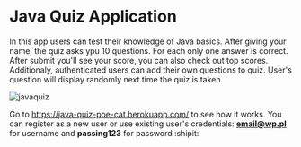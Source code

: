# Java Quiz Application

In this app users can test their knowledge of Java basics. After giving your name, the quiz asks ypu 10 questions. For each only one answer is correct. After submit you'll see your score, you can also check out top scores.
Additionaly, authenticated users can add their own questions to quiz. User's question will display randomly next time the quiz is taken. 

![javaquiz](https://user-images.githubusercontent.com/84228264/177038436-778d4610-e075-4dce-b5d8-5529f0e7bab9.png)

Go to https://java-quiz-poe-cat.herokuapp.com/ to see how it works. 
You can register as a new user or use existing user's credentials: 
**email@wp.pl** for username and 
**passing123** for password :shipit:
